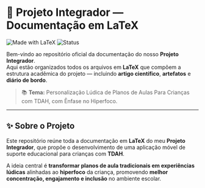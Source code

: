 # 🧠 Projeto Integrador — Documentação em LaTeX

![Made with LaTeX](https://img.shields.io/badge/Made%20with-LaTeX-blue?logo=latex)
![Status](https://img.shields.io/badge/Status-Em%20Desenvolvimento-yellow)


Bem-vindo ao repositório oficial da documentação do nosso **Projeto Integrador**.  
Aqui estão organizados todos os arquivos em **LaTeX** que compõem a estrutura acadêmica do projeto — incluindo **artigo científico**, **artefatos** e **diário de bordo**.


> 📚 **Tema:** Personalização Lúdica de Planos de Aulas Para Crianças com TDAH, com Ênfase no Hiperfoco.  


---

## ✨ Sobre o Projeto

Este repositório reúne toda a documentação em **LaTeX** do meu **Projeto Integrador**, que propõe o desenvolvimento de uma aplicação móvel de suporte educacional para crianças com **TDAH**.

A ideia central é **transformar planos de aula tradicionais em experiências lúdicas** alinhadas ao **hiperfoco** da criança, promovendo **melhor concentração, engajamento e inclusão** no ambiente escolar.  
